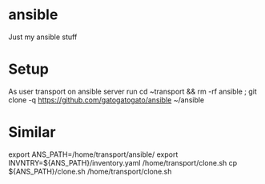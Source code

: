# ansible
Just my ansible stuff
# Setup
As user transport on ansible server run 
cd ~transport && rm -rf ansible ; git clone -q https://github.com/gatogatogato/ansible ~/ansible

# Similar
export ANS_PATH=/home/transport/ansible/
export INVNTRY=${ANS_PATH}/inventory.yaml
/home/transport/clone.sh
cp ${ANS_PATH}/clone.sh /home/transport/clone.sh